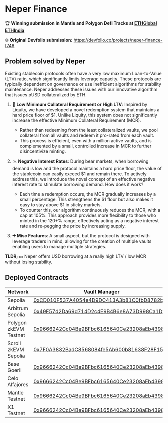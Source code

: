 # Neper Finance

🏆 **Winning submission in Mantle and Polygon Defi Tracks at [ETHGlobal ETHIndia](https://ethindia.co/)**

🌐 **Original Devfolio submission:** https://devfolio.co/projects/neper-finance-f746

## Problem solved by Neper

Existing stablecoin protocols often have a very low maximum Loan-to-Value (LTV) ratio, which significantly limits leverage capacity. These protocols are typically dependent on governance or use inefficient algorithms for stability maintenance. Neper addresses these issues with our innovative algorithm that issues pUSD collateralized by ETH.

1. 💸 **Low Minimum Collateral Requirement or High LTV**: Inspired by Liquity, we have developed a novel redemption system that maintains a hard price floor of $1. Unlike Liquity, this system does not significantly increase the effective Minimum Collateral Requirement (MCR).
    - Rather than redeeming from the least collateralized vaults, we pool collateral from all vaults and redeem it pro-rated from each vault.
    - This process is efficient, even with a million active vaults, and is complemented by a small, controlled increase in MCR to further disincentivize minting.

2. 📉 **Negative Interest Rates**: During bear markets, when borrowing demand is low and the protocol maintains a hard price floor, the value of the stablecoin can easily exceed $1 and remain there. To actively address this, we introduce the novel concept of an effective negative interest rate to stimulate borrowing demand. How does it work?
    - Each time a redemption occurs, the MCR gradually increases by a small percentage. This strengthens the $1 floor but also makes it easy to stay above $1 in sticky markets.
    - To counter this, our algorithm continuously reduces the MCR, with a cap at 105%. This approach provides more flexibility to those who minted in the 120+% range, effectively acting as a negative interest rate and re-pegging the price by increasing supply.

3. **➕ Misc Features**:  A small aspect, but the protocol is designed with leverage traders in mind, allowing for the creation of multiple vaults enabling users to manage multiple strategies.

**TLDR;** 💵 Neper offers USD borrowing at a really high LTV / low MCR without losing stability.

## Deployed Contracts

| Network               | Vault Manager                                                                                                                                  | Stablecoin                                                                                                                                     |
| --------------------- | ---------------------------------------------------------------------------------------------------------------------------------------------- | ---------------------------------------------------------------------------------------------------------------------------------------------- |
| Sepolia               | [0xCD010F537A4054e4D9DC413A3b81C0fbD8782b41](https://sepolia.etherscan.io/address/0xCD010F537A4054e4D9DC413A3b81C0fbD8782b41)                  | [0xabe877b0d850a13918cf5b2bcaa9bbea6c35c74f](https://sepolia.etherscan.io/address/0xabe877b0d850a13918cf5b2bcaa9bbea6c35c74f)                  |
| Arbitrum Sepolia      | [0x49F57d2Da69d714D2c4E9B4B6e8A73D998Ca1Dfa](https://testnet.arbiscan.io/address/0x49F57d2Da69d714D2c4E9B4B6e8A73D998Ca1Dfa)                   | [0xd9698c981544e09a4e9becfd2d75abb2e91823e6](https://testnet.arbiscan.io/address/0xd9698c981544e09a4e9becfd2d75abb2e91823e6)                   |
| Polygon zkEVM Testnet | [0x9666242Cc04Be9BFbc6165640Ce23208aEb4398a](https://testnet-zkevm.polygonscan.com/address/0x9666242Cc04Be9BFbc6165640Ce23208aEb4398a)         | [0xd449bb18c6020296ff0f790c4758bbbd5fec675b](https://testnet-zkevm.polygonscan.com/address/0xd449bb18c6020296ff0f790c4758bbbd5fec675b)         |
| Scroll zkEVM Sepolia  | [0x7F0A3832BadC8568084fe5Ab600b81638F28F15f](https://sepolia.scrollscan.dev/address/0x7F0A3832BadC8568084fe5Ab600b81638F28F15f)                | [0x92b63d8d8fb8dd7a613e3c9f9651456dfeaeb546](https://sepolia.scrollscan.dev/address/0x92b63d8d8fb8dd7a613e3c9f9651456dfeaeb546)                |
| Base Goerli           | [0x9666242Cc04Be9BFbc6165640Ce23208aEb4398a](https://goerli.basescan.org/address/0x9666242Cc04Be9BFbc6165640Ce23208aEb4398a)                   | [0xd449bb18c6020296ff0f790c4758bbbd5fec675b](https://goerli.basescan.org/address/0xd449bb18c6020296ff0f790c4758bbbd5fec675b)                   |
| Celo Alfajores        | [0x9666242Cc04Be9BFbc6165640Ce23208aEb4398a](https://alfajores-blockscout.celo-testnet.org/address/0x9666242Cc04Be9BFbc6165640Ce23208aEb4398a) | [0xd449bb18c6020296ff0f790c4758bbbd5fec675b](https://alfajores-blockscout.celo-testnet.org/address/0xd449bb18c6020296ff0f790c4758bbbd5fec675b) |
| Mantle Testnet        | [0x9666242Cc04Be9BFbc6165640Ce23208aEb4398a](https://explorer.testnet.mantle.xyz/address/0x9666242Cc04Be9BFbc6165640Ce23208aEb4398a)           | [0xd449bb18c6020296ff0f790c4758bbbd5fec675b](https://explorer.testnet.mantle.xyz/address/0xd449bb18c6020296ff0f790c4758bbbd5fec675b)           |
| X1 Testnet            | [0x9666242Cc04Be9BFbc6165640Ce23208aEb4398a](https://www.oklink.com/x1-test/address/0x9666242Cc04Be9BFbc6165640Ce23208aEb4398a)                | [0xd449bb18c6020296ff0f790c4758bbbd5fec675b](https://www.oklink.com/x1-test/address/0xd449bb18c6020296ff0f790c4758bbbd5fec675b)                |
